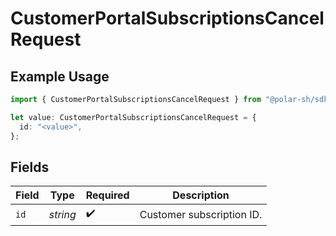 # CustomerPortalSubscriptionsCancelRequest

## Example Usage

```typescript
import { CustomerPortalSubscriptionsCancelRequest } from "@polar-sh/sdk/models/operations";

let value: CustomerPortalSubscriptionsCancelRequest = {
  id: "<value>",
};
```

## Fields

| Field                     | Type                      | Required                  | Description               |
| ------------------------- | ------------------------- | ------------------------- | ------------------------- |
| `id`                      | *string*                  | :heavy_check_mark:        | Customer subscription ID. |